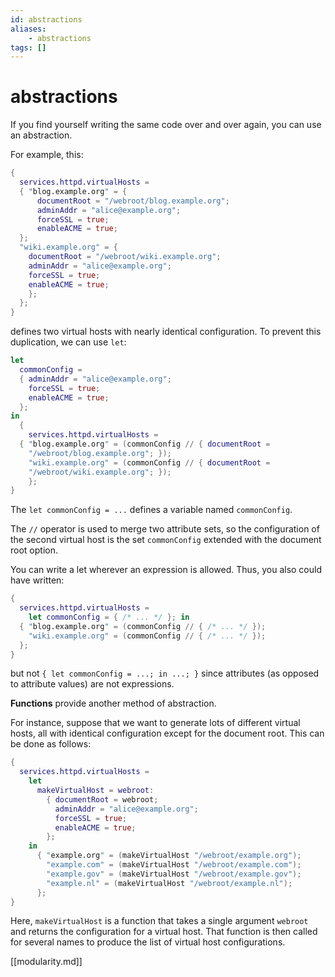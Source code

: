 ```yaml
---
id: abstractions
aliases:
    - abstractions
tags: []
---
```


# abstractions

If you find yourself writing the same code over and over again, you can use an
abstraction.

For example, this:

```nix
{
  services.httpd.virtualHosts =
  { "blog.example.org" = {
      documentRoot = "/webroot/blog.example.org";
      adminAddr = "alice@example.org";
      forceSSL = true;
      enableACME = true;
  };
  "wiki.example.org" = {
    documentRoot = "/webroot/wiki.example.org";
    adminAddr = "alice@example.org";
    forceSSL = true;
    enableACME = true;
    };
  };
}
```

defines two virtual hosts with nearly identical configuration. To prevent this
duplication, we can use `let`:

```nix
let
  commonConfig =
  { adminAddr = "alice@example.org";
    forceSSL = true;
    enableACME = true;
  };
in
  {
    services.httpd.virtualHosts =
  { "blog.example.org" = (commonConfig // { documentRoot =
    "/webroot/blog.example.org"; });
    "wiki.example.org" = (commonConfig // { documentRoot =
    "/webroot/wiki.example.org"; });
    };
}
```

The `let commonConfig = ...` defines a variable named `commonConfig`.

The `//` operator is used to merge two attribute sets, so the configuration of
the second virtual host is the set `commonConfig` extended with the document
root option.

You can write a let wherever an expression is allowed. Thus, you also could
have written:

```nix
{
  services.httpd.virtualHosts =
    let commonConfig = { /* ... */ }; in
  { "blog.example.org" = (commonConfig // { /* ... */ });
    "wiki.example.org" = (commonConfig // { /* ... */ });
  };
}
```

but not `{ let commonConfig = ...; in ...; }` since attributes (as opposed to
attribute values) are not expressions.

**Functions** provide another method of abstraction.

For instance, suppose that we want to generate lots of different virtual hosts,
all with identical configuration except for the document root. This can be done
as follows:

```nix
{
  services.httpd.virtualHosts =
    let
      makeVirtualHost = webroot:
        { documentRoot = webroot;
          adminAddr = "alice@example.org";
          forceSSL = true;
          enableACME = true;
        };
    in
      { "example.org" = (makeVirtualHost "/webroot/example.org");
        "example.com" = (makeVirtualHost "/webroot/example.com");
        "example.gov" = (makeVirtualHost "/webroot/example.gov");
        "example.nl" = (makeVirtualHost "/webroot/example.nl");
      };
}
```

Here, `makeVirtualHost` is a function that takes a single argument `webroot` and
returns the configuration for a virtual host. That function is then called for
several names to produce the list of virtual host configurations.

[[modularity.md]]
